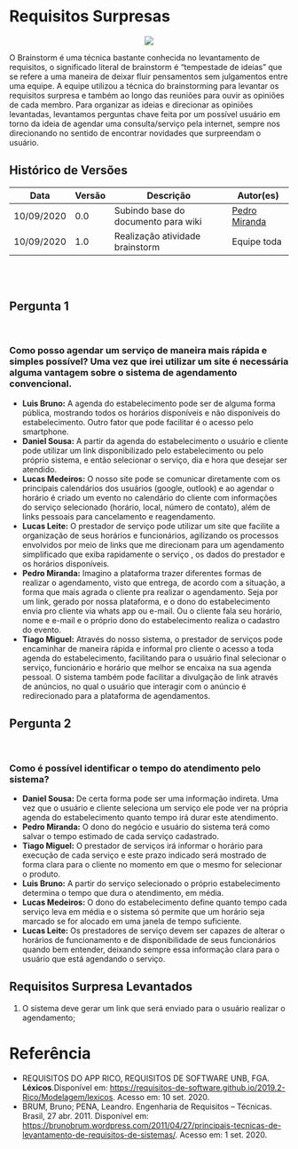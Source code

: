 # Requisitos Surpresas

<div style="display: flex; justify-content: center; align-items:center;">
    <img src="https://unbarqdsw.github.io/2020.1_G11_SYA/assets/brainstorm/brainstorm.png">
</div>

O Brainstorm é uma técnica bastante conhecida no levantamento de requisitos, o significado literal de brainstorm é “tempestade de ideias” que se refere a uma maneira de deixar fluir pensamentos sem julgamentos entre uma equipe.
A equipe utilizou a técnica do brainstorming para levantar os requisitos surpresa e também ao longo das reuniões para ouvir as opiniões de cada membro. Para organizar as ideias e direcionar as opiniões levantadas, levantamos perguntas chave feita por um possível usuário em torno da ideia de agendar uma consulta/serviço pela internet, sempre nos direcionando no sentido de encontrar novidades que surpreendam o usuário.


## Histórico de Versões

<table>
    <thead>
        <th>Data</th>
        <th>Versão</th>
        <th>Descrição</th>
        <th>Autor(es)</th>
    </thead>
    <tbody>
        <tr>
            <td>10/09/2020</td>
            <td>0.0</td>
            <td>Subindo base do documento para wiki</td>
            <td>
                <a href="https://github.com/pedroMiranda7410">Pedro Miranda</a>
            </td>
        </tr>
        <tr>
            <td>10/09/2020</td>
            <td>1.0</td>
            <td>Realização atividade brainstorm</td>
            <td>
                Equipe toda
            </td>
        </tr>
    </tbody>
</table>
<br>
<br>

## Pergunta 1
<br>

### Como posso agendar um serviço de maneira mais rápida e simples possível? Uma vez que irei utilizar um site é necessária alguma vantagem sobre o sistema de agendamento convencional.

<ul>
    <li>
        <b>Luis Bruno:</b> A agenda do estabelecimento pode ser de alguma forma pública, mostrando todos os horários disponíveis e não disponíveis do estabelecimento. Outro fator que pode facilitar é o acesso pelo smartphone.
    </li>
    <li>
        <b>Daniel Sousa:</b> A partir da agenda do estabelecimento o usuário e cliente pode utilizar um link disponibilizado pelo estabelecimento ou pelo próprio sistema, e então selecionar o serviço, dia e hora que desejar ser atendido.
    </li>
    <li>
        <b>Lucas Medeiros:</b> O nosso site pode se comunicar diretamente com os principais calendários dos usuários (google, outlook) e ao agendar o horário é criado um evento no calendário do cliente com informações do serviço selecionado (horário, local, número de contato), além de links pessoais para cancelamento e reagendamento.
    </li>
    <li>
        <b>Lucas Leite:</b> O prestador de serviço pode utilizar um site que facilite a organização de seus horários e funcionários, agilizando os processos envolvidos por meio  de links que me direcionam para um agendamento simplificado que exiba rapidamente o serviço , os dados do prestador e os horários disponíveis.
    </li>
    <li>
        <b>Pedro Miranda:</b> Imagino a plataforma trazer diferentes formas de realizar o agendamento, visto que entrega, de acordo com a situação, a forma que mais agrada o cliente pra realizar o agendamento. Seja por um link, gerado por nossa plataforma, e o dono do estabelecimento envia pro cliente via whats app ou e-mail. Ou o cliente fala seu horário, nome e e-mail e o próprio dono do estabelecimento realiza o cadastro do evento.
    </li>
    <li>
        <b>Tiago Miguel:</b> Através do nosso sistema, o prestador de serviços pode encaminhar de maneira rápida e informal pro cliente o acesso a toda agenda do estabelecimento, facilitando para o usuário final selecionar o serviço, funcionário e horário que melhor se encaixa na sua agenda pessoal. O sistema também pode facilitar a divulgação de link através de anúncios, no qual o usuário que interagir com o anúncio é redirecionado para a plataforma de agendamentos.
    </li>
</ul>


## Pergunta 2
<br>

### Como é possível identificar o tempo do atendimento pelo sistema?

<ul>
    <li>
        <b>Daniel Sousa:</b> De certa forma pode ser uma informação indireta. Uma vez que o usuário e cliente seleciona um serviço ele pode ver na própria agenda do estabelecimento quanto tempo irá durar este atendimento.
    </li>
    <li>
        <b>Pedro Miranda:</b> O dono do negócio e usuário do sistema terá como salvar o tempo estimado de cada serviço cadastrado.
    </li>
    <li>
        <b>Tiago Miguel:</b> O prestador de serviços irá informar o horário para execução de cada serviço e este prazo indicado será mostrado de forma clara para o cliente no momento em que o mesmo for selecionar o produto.
    </li>
    <li>
        <b>Luis Bruno:</b> A partir do serviço selecionado o próprio estabelecimento determina o tempo que dura o atendimento, em média.
    </li>
    <li>
        <b>Lucas Medeiros:</b> O dono do estabelecimento define quanto tempo cada serviço leva em média e o sistema só permite que um horário seja marcado se for alocado em uma janela de tempo suficiente.
    </li>
    <li>
        <b>Lucas Leite:</b> Os prestadores de serviço devem ser capazes de alterar o horários de funcionamento e de disponibilidade de seus funcionários quando bem entender, deixando sempre essa informação clara para o usuário que está agendando o serviço.
    </li>
</ul>


## Requisitos Surpresa Levantados
1. O sistema deve gerar um link que será enviado para o usuário realizar o agendamento;



# Referência

- REQUISITOS DO APP RICO, REQUISITOS DE SOFTWARE UNB, FGA. <b>Léxicos</b>.Disponível em: https://requisitos-de-software.github.io/2019.2-Rico/Modelagem/lexicos. Acesso em: 10 set. 2020.
- BRUM, Bruno; PENA, Leandro. Engenharia de Requisitos – Técnicas. Brasil, 27 abr. 2011. Disponível em: https://brunobrum.wordpress.com/2011/04/27/principais-tecnicas-de-levantamento-de-requisitos-de-sistemas/. Acesso em: 1 set. 2020.


